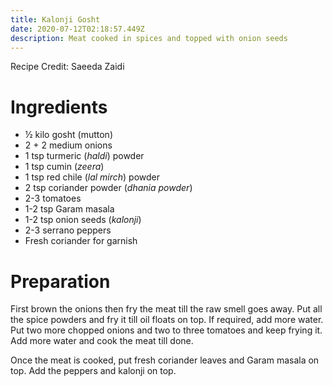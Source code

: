 ```yaml
---
title: Kalonji Gosht
date: 2020-07-12T02:18:57.449Z
description: Meat cooked in spices and topped with onion seeds
---
```

Recipe Credit: Saeeda Zaidi  

# Ingredients
* ½ kilo gosht (mutton)
* 2 + 2 medium onions
* 1 tsp turmeric (_haldi_) powder
* 1 tsp cumin (_zeera_)
* 1 tsp red chile (_lal mirch_) powder
* 2 tsp coriander powder (_dhania powder_)
* 2-3 tomatoes
* 1-2 tsp Garam masala
* 1-2 tsp onion seeds (_kalonji_)
* 2-3 serrano peppers
* Fresh coriander for garnish

# Preparation
First brown the onions then fry the meat till the raw smell goes away. Put all the spice powders and fry it till oil floats on top. If required, add more water. Put two more chopped onions and two to three tomatoes and keep frying it. Add more water and cook the meat till done.

Once the meat is cooked, put fresh coriander leaves and Garam masala on top. Add the peppers and kalonji on top.
